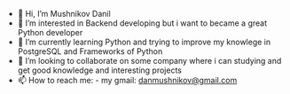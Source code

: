 - 👋 Hi, I’m Mushnikov Danil
- 👀 I’m interested in Backend developing but i want to became a great Python developer
- 🌱 I’m currently learning Python and trying to improve my knowlege in PostgreSQL and Frameworks of Python
- 💞️ I’m looking to collaborate on some company where i can studying and get good knowledge and interesting projects
- 📫 How to reach me: - my gmail: danmushnikov@gmail.com

<!---
AW3Rgo0l/AW3Rgo0l is a ✨ special ✨ repository because its `README.md` (this file) appears on your GitHub profile.
You can click the Preview link to take a look at your changes.
--->

